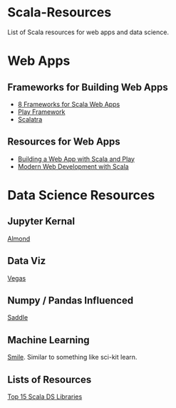# Scala-Resources

List of Scala resources for web apps and data science. 

# Web Apps

## Frameworks for Building Web Apps

* [8 Frameworks for Scala Web Apps](https://nordicapis.com/8-frameworks-to-build-a-web-api-in-scala/)
* [Play Framework](https://www.playframework.com/)<br>
* [Scalatra](http://scalatra.org/)<br>

## Resources for Web Apps

* [Building a Web App with Scala and Play](https://spr.com/building-a-simple-rest-api-with-scala-play-part-1/)
* [Modern Web Development with Scala](https://leanpub.com/modern-web-development-with-scala)


# Data Science Resources

## Jupyter Kernal

[Almond](https://github.com/almond-sh/almond)

## Data Viz

[Vegas](https://www.vegas-viz.org/)

## Numpy / Pandas Influenced

[Saddle](https://github.com/saddle/saddle)

## Machine Learning

[Smile](https://haifengl.github.io/smile/). Similar to something like sci-kit learn. 


## Lists of Resources

[Top 15 Scala DS Libraries](https://activewizards.com/blog/top-15-scala-libraries-for-data-science/)

